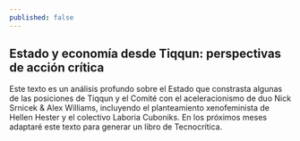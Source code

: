 ```yaml
---
published: false
---
```


## Estado y economía desde Tiqqun: perspectivas de acción crítica

Este texto es un análisis profundo sobre el Estado que constrasta algunas de las posiciones de Tiqqun y el Comité con el aceleracionismo de duo Nick Srnicek & Alex Williams, incluyendo el planteamiento xenofeminista de Hellen Hester y el colectivo Laboria Cuboniks.
En los próximos meses adaptaré este texto para generar un libro de Tecnocrítica.

